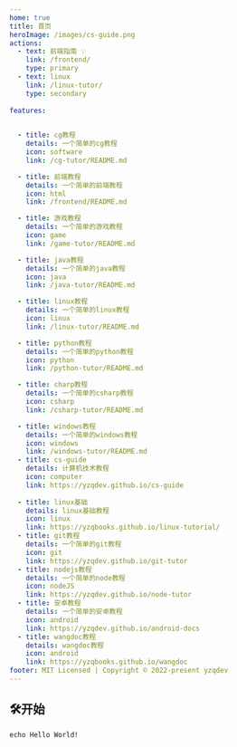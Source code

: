 ```yaml
---
home: true
title: 首页
heroImage: /images/cs-guide.png
actions:
  - text: 前端指南 💡
    link: /frontend/
    type: primary
  - text: linux
    link: /linux-tutor/
    type: secondary
   
features:
   

  - title: cg教程
    details: 一个简单的cg教程
    icon: software
    link: /cg-tutor/README.md

  - title: 前端教程
    details: 一个简单的前端教程
    icon: html
    link: /frontend/README.md

  - title: 游戏教程
    details: 一个简单的游戏教程
    icon: game
    link: /game-tutor/README.md

  - title: java教程
    details: 一个简单的java教程
    icon: java
    link: /java-tutor/README.md

  - title: linux教程
    details: 一个简单的linux教程
    icon: linux
    link: /linux-tutor/README.md

  - title: python教程
    details: 一个简单的python教程
    icon: python
    link: /python-tutor/README.md

  - title: charp教程
    details: 一个简单的csharp教程
    icon: csharp
    link: /csharp-tutor/README.md

  - title: windows教程
    details: 一个简单的windows教程
    icon: windows
    link: /windows-tutor/README.md
  - title: cs-guide
    details: 计算机技术教程
    icon: computer
    link: https://yzqdev.github.io/cs-guide
 
  - title: linux基础
    details: linux基础教程
    icon: linux
    link: https://yzqbooks.github.io/linux-tutorial/
  - title: git教程
    details: 一个简单的git教程
    icon: git
    link: https://yzqdev.github.io/git-tutor  
  - title: nodejs教程
    details: 一个简单的node教程
    icon: nodeJS
    link: https://yzqdev.github.io/node-tutor  
  - title: 安卓教程
    details: 一个简单的安卓教程
    icon: android
    link: https://yzqdev.github.io/android-docs
  - title: wangdoc教程
    details: wangdoc教程
    icon: android
    link: https://yzqbooks.github.io/wangdoc
footer: MIT Licensed | Copyright © 2022-present yzqdev
---
```

## 🛠开始

```shell
echo Hello World!
```
